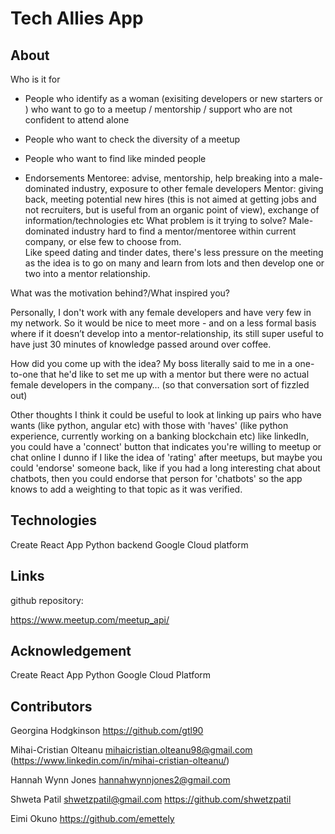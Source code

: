# Tech Allies App

## About

Who is it for

- People who identify as a woman (exisiting developers or new starters or ) who want to go to a meetup / mentorship / support who are not confident to attend alone
- People who want to check the diversity of a meetup
- People who want to find like minded people

- Endorsements
  Mentoree: advise, mentorship, help breaking into a male-dominated industry, exposure to other female developers
  Mentor: giving back, meeting potential new hires (this is not aimed at getting jobs and not recruiters, but is useful from an organic point of view), exchange of information/technologies etc
  What problem is it trying to solve?
  Male-dominated industry
  hard to find a mentor/mentoree within current company, or else few to choose from.  
  Like speed dating and tinder dates, there's less pressure on the meeting as the idea is to go on many and learn from lots and then develop one or two into a mentor relationship.

What was the motivation behind?/What inspired you?

Personally, I don't work with any female developers and have very few in my network. So it would be nice to meet more - and on a less formal basis where if it doesn’t develop into a mentor-relationship, its still super useful to have just 30 minutes of knowledge passed around over coffee.

How did you come up with the idea?
My boss literally said to me in a one-to-one that he'd like to set me up with a mentor but there were no actual female developers in the company… (so that conversation sort of fizzled out)

Other thoughts
I think it could be useful to look at linking up pairs who have wants (like python, angular etc) with those with 'haves' (like python experience, currently working on a banking blockchain etc)
like linkedIn, you could have a 'connect' button that indicates you're willing to meetup or chat online
I dunno if I like the idea of 'rating' after meetups, but maybe you could 'endorse' someone back, like if you had a long interesting chat about chatbots, then you could endorse that person for 'chatbots' so the app knows to add a weighting to that topic as it was verified.

## Technologies

Create React App
Python backend
Google Cloud platform

## Links

github repository:

https://www.meetup.com/meetup_api/

## Acknowledgement

Create React App
Python
Google Cloud Platform

## Contributors

Georgina Hodgkinson
https://github.com/gtl90

Mihai-Cristian Olteanu
mihaicristian.olteanu98@gmail.com (https://www.linkedin.com/in/mihai-cristian-olteanu/)

Hannah Wynn Jones
hannahwynnjones2@gmail.com

Shweta Patil
shwetzpatil@gmail.com
https://github.com/shwetzpatil

Eimi Okuno
https://github.com/emettely
